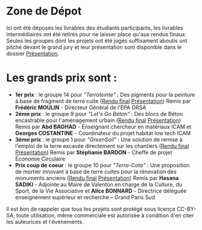 # Zone de Dépot

Ici ont été déposés les livrables des étudiants participants, les livrables intermédiaires ont été retirés pour ne laisser place qu'aux rendus finaux.
Seules les groupes dont les projets ont été jugés suffisament aboutis ont pitché devant le grand jury et leur présentation sont disponible dans le dossier [Présentation](https://github.com/Materiaupole/OpenWaste2024/tree/main/Zone_Depot/Pr%C3%A9sentation).

# Les grands prix sont :

- **1er prix** : le groupe 14 pour *"Terrateinte"* : Des pigments pour la peinture à base de fragment de terre cuite ([Rendu final](https://github.com/Materiaupole/OpenWaste2024/blob/main/Zone_Depot/Rendu_final/14-terrateinte-livrable_definitif.pdf) [Présentation](https://github.com/Materiaupole/OpenWaste2024/blob/main/Zone_Depot/Pr%C3%A9sentation/Terrateinte.pdf))
Remis par **Frédéric MOULIN** - Directeur Général de l’EPA ORSA
- **2ème prix** : le groupe 9 pour *"Let's Go Béton"* : Des blocs de Béton encastrable pour l'aménagement urbain ([Rendu final](https://github.com/Materiaupole/OpenWaste2024/blob/main/Zone_Depot/Rendu_final/9-Let's_go_b%C3%A9ton-livrable_d%C3%A9finitif.pdf) [Présentation](https://github.com/Materiaupole/OpenWaste2024/blob/main/Zone_Depot/Pr%C3%A9sentation/Pr%C3%A9sentation%20LETS%20GO%20BETON.pdf))
Remis par **Abd BAGHAD** - Enseignant chercheur en matériaux ICAM et **Georges COSTANTINE** - Coordinateur du projet habitat low tech ICAM
- **3ème prix** : le groupe 1 pour *"GreenSoil"* : Une solution de remise à l'emploi de la terre excavée directement sur les chantiers ([Rendu final](https://github.com/Materiaupole/OpenWaste2024/blob/main/Zone_Depot/Rendu_final/1-greensoil-livrable_definitif.docx.pdf) [Présentation](https://github.com/Materiaupole/OpenWaste2024/blob/main/Zone_Depot/Pr%C3%A9sentation/greensoil.pdf))
Remis par **Stéphanie BARDON** - Cheffe de projet Economie Circulaire
- **Prix coup de coeur** : le groupe 10 pour *"Terra-Cota"* : Une proposition de mortier innovant à base de terre cuites pour la rénovation des monuments anciens  ([Rendu final](https://github.com/Materiaupole/OpenWaste2024/blob/main/Zone_Depot/Rendu_final/10-Tera_Cotta-Livrable_final.pdf) [Présentation](https://github.com/Materiaupole/OpenWaste2024/blob/main/Zone_Depot/Pr%C3%A9sentation/Teracotta%20Diaporama%20Visuel.pdf))
Remis par **Hasana SADIKI** - Adjointe au Maire de Valenton en charge de la Culture, du Sport, de la Vie Associative et **Alice BONNARD** - Directrice déléguée enseignement supérieur et recherche – Grand Paris Sud


Il est bon de rappeler que tous les projets sont protégé sous licence CC-BY-SA, toute utilisation, même commerciale est autorisée à condition d'en citer les auteurices et l'évenements.
